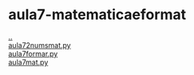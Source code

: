 # aula7-matematicaeformat 
<a href='https://gabrielryanft.github.io/learning/cursoemvideo/python/aulas' target='_self' rel='prev'>..</a><br/>
<a href='https://gabrielryanft.github.io/learning/cursoemvideo/python/aulas/aula7-matematicaeformat/aula72numsmat.py' target='_blank' rel='next'>aula72numsmat.py</a><br/>
<a href='https://gabrielryanft.github.io/learning/cursoemvideo/python/aulas/aula7-matematicaeformat/aula7formar.py' target='_blank' rel='next'>aula7formar.py</a><br/>
<a href='https://gabrielryanft.github.io/learning/cursoemvideo/python/aulas/aula7-matematicaeformat/aula7mat.py' target='_blank' rel='next'>aula7mat.py</a><br/>
